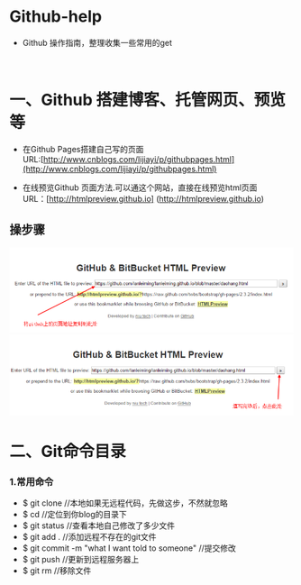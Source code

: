 # Github-help
+ Github 操作指南，整理收集一些常用的get
</br>

# 一、Github 搭建博客、托管网页、预览等
+ 在Github Pages搭建自己写的页面 </br>
URL:[http://www.cnblogs.com/lijiayi/p/githubpages.html](http://www.cnblogs.com/lijiayi/p/githubpages.html)</br>

+ 在线预览Github 页面方法.可以通这个网站，直接在线预览html页面 </br>
URL：[http://htmlpreview.github.io] (http://htmlpreview.github.io) </br>

操步骤 </br>
----
<img src="images/github-help_01.png"/>
<img src='images/github-help_02.png'/>

# 二、Git命令目录
### 1.常用命令
+ $ git clone  //本地如果无远程代码，先做这步，不然就忽略
+ $ cd //定位到你blog的目录下
+ $ git status //查看本地自己修改了多少文件
+ $ git add . //添加远程不存在的git文件
+ $ git commit  -m "what I want told to someone" //提交修改
+ $ git push  //更新到远程服务器上
+ $ git rm //移除文件

